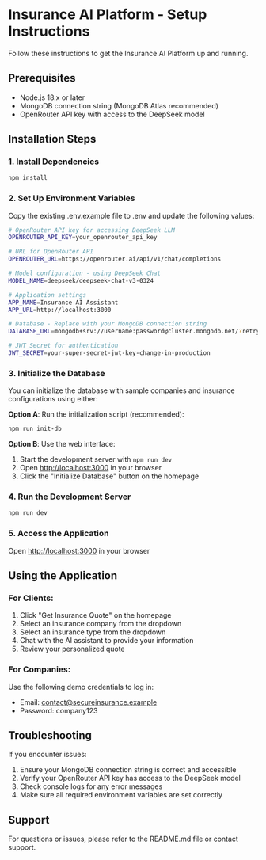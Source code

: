 # Insurance AI Platform - Setup Instructions

Follow these instructions to get the Insurance AI Platform up and running.

## Prerequisites

- Node.js 18.x or later
- MongoDB connection string (MongoDB Atlas recommended)
- OpenRouter API key with access to the DeepSeek model

## Installation Steps

### 1. Install Dependencies

```bash
npm install
```

### 2. Set Up Environment Variables

Copy the existing .env.example file to .env and update the following values:

```bash
# OpenRouter API key for accessing DeepSeek LLM
OPENROUTER_API_KEY=your_openrouter_api_key

# URL for OpenRouter API
OPENROUTER_URL=https://openrouter.ai/api/v1/chat/completions

# Model configuration - using DeepSeek Chat
MODEL_NAME=deepseek/deepseek-chat-v3-0324

# Application settings
APP_NAME=Insurance AI Assistant
APP_URL=http://localhost:3000

# Database - Replace with your MongoDB connection string
DATABASE_URL=mongodb+srv://username:password@cluster.mongodb.net/?retryWrites=true&w=majority

# JWT Secret for authentication
JWT_SECRET=your-super-secret-jwt-key-change-in-production
```

### 3. Initialize the Database

You can initialize the database with sample companies and insurance configurations using either:

**Option A**: Run the initialization script (recommended):
```bash
npm run init-db
```

**Option B**: Use the web interface:
1. Start the development server with `npm run dev`
2. Open [http://localhost:3000](http://localhost:3000) in your browser
3. Click the "Initialize Database" button on the homepage

### 4. Run the Development Server

```bash
npm run dev
```

### 5. Access the Application

Open [http://localhost:3000](http://localhost:3000) in your browser

## Using the Application

### For Clients:

1. Click "Get Insurance Quote" on the homepage
2. Select an insurance company from the dropdown
3. Select an insurance type from the dropdown
4. Chat with the AI assistant to provide your information
5. Review your personalized quote

### For Companies:

Use the following demo credentials to log in:
- Email: contact@secureinsurance.example
- Password: company123

## Troubleshooting

If you encounter issues:

1. Ensure your MongoDB connection string is correct and accessible
2. Verify your OpenRouter API key has access to the DeepSeek model
3. Check console logs for any error messages
4. Make sure all required environment variables are set correctly

## Support

For questions or issues, please refer to the README.md file or contact support.

